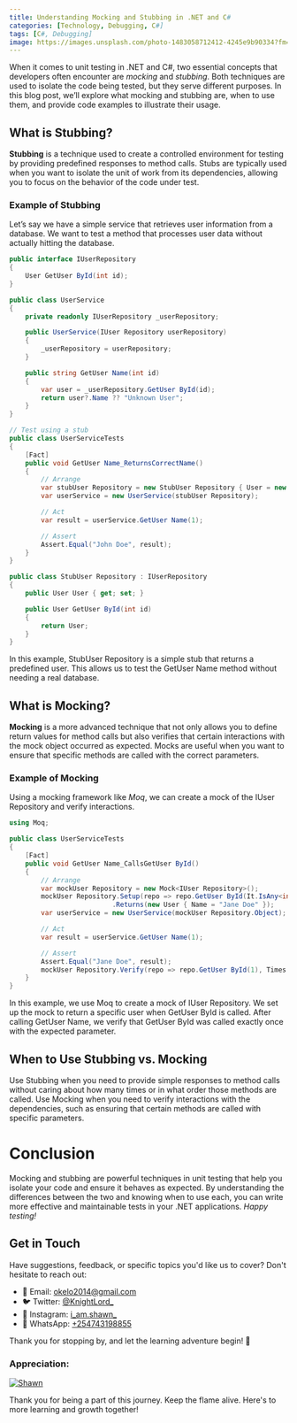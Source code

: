 ```yaml
---
title: Understanding Mocking and Stubbing in .NET and C#
categories: [Technology, Debugging, C#]
tags: [C#, Debugging]
image: https://images.unsplash.com/photo-1483058712412-4245e9b90334?fm=jpg&q=60&w=3000&ixlib=rb-4.0.3&ixid=M3wxMjA3fDB8MHxzZWFyY2h8MTh8fGJ1c2luZXNzJTIwdGVjaG5vbG9neXxlbnwwfHwwfHx8MA%3D%3D
---
```


When it comes to unit testing in .NET and C#, two essential concepts that developers often encounter are *mocking* and *stubbing*. Both techniques are used to isolate the code being tested, but they serve different purposes. In this blog post, we’ll explore what mocking and stubbing are, when to use them, and provide code examples to illustrate their usage.

## What is Stubbing?
**Stubbing** is a technique used to create a controlled environment for testing by providing predefined responses to method calls. Stubs are typically used when you want to isolate the unit of work from its dependencies, allowing you to focus on the behavior of the code under test.

### Example of Stubbing
Let’s say we have a simple service that retrieves user information from a database. We want to test a method that processes user data without actually hitting the database.

```csharp
public interface IUserRepository
{
    User GetUser ById(int id);
}

public class UserService
{
    private readonly IUserRepository _userRepository;

    public UserService(IUser Repository userRepository)
    {
        _userRepository = userRepository;
    }

    public string GetUser Name(int id)
    {
        var user = _userRepository.GetUser ById(id);
        return user?.Name ?? "Unknown User";
    }
}

// Test using a stub
public class UserServiceTests
{
    [Fact]
    public void GetUser Name_ReturnsCorrectName()
    {
        // Arrange
        var stubUser Repository = new StubUser Repository { User = new User { Name = "John Doe" } };
        var userService = new UserService(stubUser Repository);

        // Act
        var result = userService.GetUser Name(1);

        // Assert
        Assert.Equal("John Doe", result);
    }
}

public class StubUser Repository : IUserRepository
{
    public User User { get; set; }

    public User GetUser ById(int id)
    {
        return User;
    }
}
```

In this example, StubUser Repository is a simple stub that returns a predefined user. This allows us to test the GetUser Name method without needing a real database.

## What is Mocking?
**Mocking** is a more advanced technique that not only allows you to define return values for method calls but also verifies that certain interactions with the mock object occurred as expected. Mocks are useful when you want to ensure that specific methods are called with the correct parameters.

### Example of Mocking
Using a mocking framework like *Moq*, we can create a mock of the IUser Repository and verify interactions.

```csharp
using Moq;

public class UserServiceTests
{
    [Fact]
    public void GetUser Name_CallsGetUser ById()
    {
        // Arrange
        var mockUser Repository = new Mock<IUser Repository>();
        mockUser Repository.Setup(repo => repo.GetUser ById(It.IsAny<int>()))
                          .Returns(new User { Name = "Jane Doe" });
        var userService = new UserService(mockUser Repository.Object);

        // Act
        var result = userService.GetUser Name(1);

        // Assert
        Assert.Equal("Jane Doe", result);
        mockUser Repository.Verify(repo => repo.GetUser ById(1), Times.Once);
    }
}
```

In this example, we use Moq to create a mock of IUser Repository. We set up the mock to return a specific user when GetUser ById is called. After calling GetUser Name, we verify that GetUser ById was called exactly once with the expected parameter.

## When to Use Stubbing vs. Mocking
Use Stubbing when you need to provide simple responses to method calls without caring about how many times or in what order those methods are called.
Use Mocking when you need to verify interactions with the dependencies, such as ensuring that certain methods are called with specific parameters.

# Conclusion
Mocking and stubbing are powerful techniques in unit testing that help you isolate your code and ensure it behaves as expected. By understanding the differences between the two and knowing when to use each, you can write more effective and maintainable tests in your .NET applications. *Happy testing!*

## Get in Touch

Have suggestions, feedback, or specific topics you'd like us to cover? Don't hesitate to reach out:

- 📧 Email: [okelo2014@gmail.com](mailto:okelo2014@gmail.com)
- 🐦 Twitter: [@KnightLord_](https://twitter.com/KnightLord_)
- 📸 Instagram: [i_am.shawn_](https://www.instagram.com/i_am.shawn_/)
- 📱 WhatsApp: [+254743198855](https://wa.me/+254743198855)


Thank you for   stopping by, and let the learning adventure begin! 🚀

### Appreciation:

[![Shawn](https://cdn.buymeacoffee.com/buttons/v2/default-yellow.png)](https://ko-fi.com/i_am_shawn
)

Thank you for being a part of this journey. Keep the flame alive. Here's to more learning and growth together!